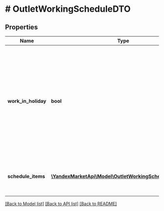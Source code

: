 # # OutletWorkingScheduleDTO

## Properties

Name | Type | Description | Notes
------------ | ------------- | ------------- | -------------
**work_in_holiday** | **bool** | Признак, работает ли точка продаж в дни государственных праздников. Возможные значения: * &#x60;false&#x60; — точка продаж не работает в дни государственных праздников. * &#x60;true&#x60; — точка продаж работает в дни государственных праздников. | [optional]
**schedule_items** | [**\YandexMarketApi\Model\OutletWorkingScheduleItemDTO[]**](OutletWorkingScheduleItemDTO.md) | Список расписаний работы точки продаж. Обязательный параметр. |

[[Back to Model list]](../../README.md#models) [[Back to API list]](../../README.md#endpoints) [[Back to README]](../../README.md)
